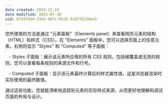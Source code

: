 ```yaml
---
date created: 2024-12-23
date modified: 2025-07-10
uid: 6743fd44-33eb-48fc-9e22-9c87f6230ee5
---
```


您所使用的方法是通过 "元素面板"（Elements panel）来查看网页元素的结构（HTML）和样式（CSS）。在 "Elements" 面板中，您可以选择页面上的任意元素，右侧将显示 "Styles" 和 "Computed" 等子面板：

   - Styles 子面板：展示该元素所应用的所有 CSS 规则，包括被覆盖或无效的规则，您可以查看每条规则的来源文件和行号。 

   - Computed 子面板：显示该元素最终计算后的样式属性值，这是浏览器渲染时实际使用的最终数值。

  

通过这些功能，您就能清晰地追踪到元素的实际样式来源，从而更好地理解和调试页面的布局与设计。
